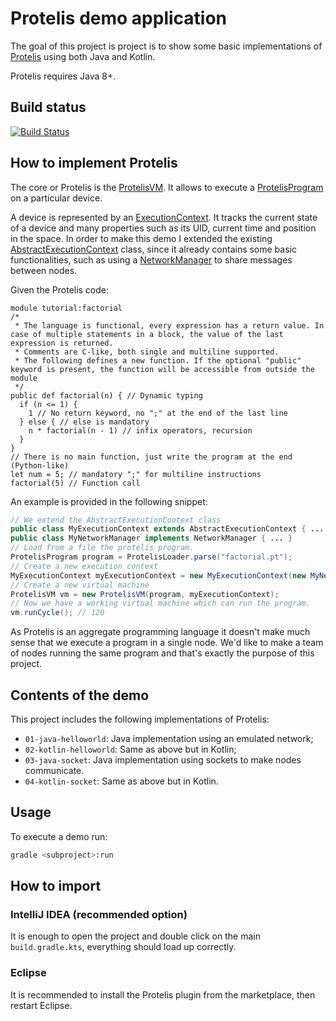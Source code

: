 # Protelis demo application

The goal of this project is project is to show some basic implementations of [Protelis](https://github.com/Protelis/Protelis)
using both Java and Kotlin.

Protelis requires Java 8+.

## Build status
[![Build Status](https://travis-ci.org/Protelis/Protelis-Demo.svg?branch=master)](https://travis-ci.org/Protelis/Protelis-Demo)

## How to implement Protelis

The core or Protelis is the [ProtelisVM](https://static.javadoc.io/org.protelis/protelis/12.0.0/org/protelis/vm/ProtelisVM.html).
It allows to execute a [ProtelisProgram](https://static.javadoc.io/org.protelis/protelis/12.0.0/org/protelis/vm/ProtelisProgram.html)
on a particular device.

A device is represented by an [ExecutionContext](https://static.javadoc.io/org.protelis/protelis/12.0.0/org/protelis/vm/ExecutionContext.html).
It tracks the current state of a device and many properties such as its UID, current time and position in the space. In order to make this demo I extended the existing
[AbstractExecutionContext](https://static.javadoc.io/org.protelis/protelis/12.0.0/org/protelis/vm/impl/AbstractExecutionContext.html)
class, since it already contains some basic functionalities, such as using a
[NetworkManager](https://static.javadoc.io/org.protelis/protelis/12.0.0/org/protelis/vm/NetworkManager.html) to share messages between nodes.

Given the Protelis code:

```protelis
module tutorial:factorial
/*
 * The language is functional, every expression has a return value. In case of multiple statements in a block, the value of the last expression is returned.
 * Comments are C-like, both single and multiline supported.
 * The following defines a new function. If the optional "public" keyword is present, the function will be accessible from outside the module
 */
public def factorial(n) { // Dynamic typing
  if (n <= 1) { 
    1 // No return keyword, no ";" at the end of the last line
  } else { // else is mandatory
    n * factorial(n - 1) // infix operators, recursion
  } 
}
// There is no main function, just write the program at the end (Python-like)
let num = 5; // mandatory ";" for multiline instructions
factorial(5) // Function call

```

An example is provided in the following snippet:


```java
// We extend the AbstractExecutionContext class
public class MyExecutionContext extends AbstractExecutionContext { ... }
public class MyNetworkManager implements NetworkManager { ... }
// Load from a file the protelis program.
ProtelisProgram program = ProtelisLoader.parse("factorial.pt");
// Create a new execution context
MyExecutionContext myExecutionContext = new MyExecutionContext(new MyNetworkManager());
// Create a new virtual machine
ProtelisVM vm = new ProtelisVM(program, myExecutionContext);
// Now we have a working virtual machine which can run the program.
vm.runCycle(); // 120
```

As Protelis is an aggregate programming language it doesn't make much sense that we execute a program in a single node.
We'd like to make a team of nodes running the same program and that's exactly the purpose of this project.

## Contents of the demo

This project includes the following implementations of Protelis:

- `01-java-helloworld`: Java implementation using an emulated network;
- `02-kotlin-helloworld`: Same as above but in Kotlin;
- `03-java-socket`: Java implementation using sockets to make nodes communicate.
- `04-kotlin-socket`: Same as above but in Kotlin.

## Usage

To execute a demo run:

```bash
gradle <subproject>:run
```

## How to import

### IntelliJ IDEA (recommended option)

It is enough to open the project and double click on the main `build.gradle.kts`, everything should load up correctly.

### Eclipse

It is recommended to install the Protelis plugin from the marketplace, then restart Eclipse.

[TODO]: # (Import the project, I didn't manage to do it yet.)
